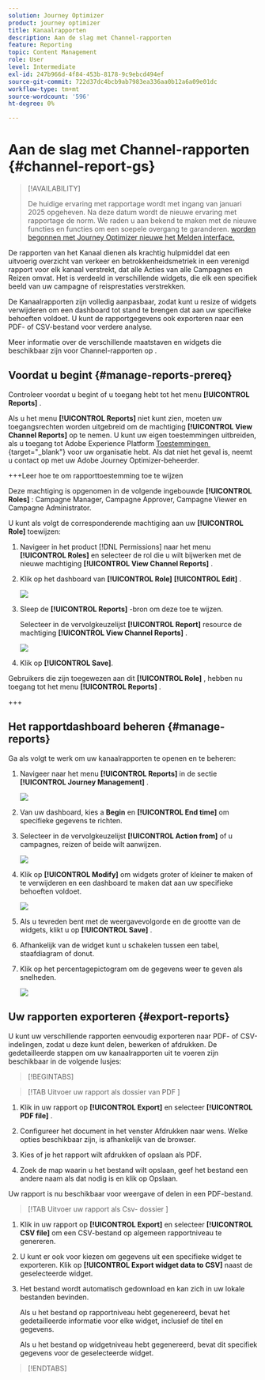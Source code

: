```yaml
---
solution: Journey Optimizer
product: journey optimizer
title: Kanaalrapporten
description: Aan de slag met Channel-rapporten
feature: Reporting
topic: Content Management
role: User
level: Intermediate
exl-id: 247b966d-4f84-453b-8178-9c9ebcd494ef
source-git-commit: 722d37dc4bcb9ab7983ea336aa0b12a6a09e01dc
workflow-type: tm+mt
source-wordcount: '596'
ht-degree: 0%

---
```


# Aan de slag met Channel-rapporten {#channel-report-gs}

>[!AVAILABILITY]
>
>De huidige ervaring met rapportage wordt met ingang van januari 2025 opgeheven. Na deze datum wordt de nieuwe ervaring met rapportage de norm. We raden u aan bekend te maken met de nieuwe functies en functies om een soepele overgang te garanderen. [&#x200B; worden begonnen met Journey Optimizer nieuwe het Melden interface.](report-gs-cja.md)

De rapporten van het Kanaal dienen als krachtig hulpmiddel dat een uitvoerig overzicht van verkeer en betrokkenheidsmetriek in een verenigd rapport voor elk kanaal verstrekt, dat alle Acties van alle Campagnes en Reizen omvat. Het is verdeeld in verschillende widgets, die elk een specifiek beeld van uw campagne of reisprestaties verstrekken.

De Kanaalrapporten zijn volledig aanpasbaar, zodat kunt u resize of widgets verwijderen om een dashboard tot stand te brengen dat aan uw specifieke behoeften voldoet. U kunt de rapportgegevens ook exporteren naar een PDF- of CSV-bestand voor verdere analyse.

Meer informatie over de verschillende maatstaven en widgets die beschikbaar zijn voor Channel-rapporten op <!--[this page](channel-report.md)--> .

## Voordat u begint {#manage-reports-prereq}

Controleer voordat u begint of u toegang hebt tot het menu **[!UICONTROL Reports]** .

Als u het menu **[!UICONTROL Reports]** niet kunt zien, moeten uw toegangsrechten worden uitgebreid om de machtiging **[!UICONTROL View Channel Reports]** op te nemen. U kunt uw eigen toestemmingen uitbreiden, als u toegang tot Adobe Experience Platform [&#x200B; Toestemmingen &#x200B;](https://experienceleague.adobe.com/docs/experience-platform/access-control/home.html){target="_blank"} voor uw organisatie hebt. Als dat niet het geval is, neemt u contact op met uw Adobe Journey Optimizer-beheerder.

+++Leer hoe te om rapporttoestemming toe te wijzen

Deze machtiging is opgenomen in de volgende ingebouwde **[!UICONTROL Roles]** : Campagne Manager, Campagne Approver, Campagne Viewer en Campagne Administrator.

U kunt als volgt de corresponderende machtiging aan uw **[!UICONTROL Role]** toewijzen:

1. Navigeer in het product [!DNL Permissions] naar het menu **[!UICONTROL Roles]** en selecteer de rol die u wilt bijwerken met de nieuwe machtiging **[!UICONTROL View Channel Reports]** .

1. Klik op het dashboard van **[!UICONTROL Role]** **[!UICONTROL Edit]** .

   ![](assets/channel_permission_1.png)

1. Sleep de **[!UICONTROL Reports]** -bron om deze toe te wijzen.

   Selecteer in de vervolgkeuzelijst **[!UICONTROL Report]** resource de machtiging **[!UICONTROL View Channel Reports]** .

   ![](assets/channel_permission_2.png)

1. Klik op **[!UICONTROL Save]**.

Gebruikers die zijn toegewezen aan dit **[!UICONTROL Role]** , hebben nu toegang tot het menu **[!UICONTROL Reports]** .

+++

## Het rapportdashboard beheren {#manage-reports}

Ga als volgt te werk om uw kanaalrapporten te openen en te beheren:

1. Navigeer naar het menu **[!UICONTROL Reports]** in de sectie **[!UICONTROL Journey Management]** .

   ![](assets/channel_report_1.png)

1. Van uw dashboard, kies a **Begin** en **[!UICONTROL End time]** om specifieke gegevens te richten.

1. Selecteer in de vervolgkeuzelijst **[!UICONTROL Action from]** of u campagnes, reizen of beide wilt aanwijzen.

   ![](assets/channel_report_2.png)

1. Klik op **[!UICONTROL Modify]** om widgets groter of kleiner te maken of te verwijderen en een dashboard te maken dat aan uw specifieke behoeften voldoet.

   ![](assets/channel_report_3.png)

1. Als u tevreden bent met de weergavevolgorde en de grootte van de widgets, klikt u op **[!UICONTROL Save]** .

1. Afhankelijk van de widget kunt u schakelen tussen een tabel, staafdiagram of donut.

1. Klik op het percentagepictogram om de gegevens weer te geven als snelheden.

   ![](assets/channel_report_4.png)

## Uw rapporten exporteren {#export-reports}

U kunt uw verschillende rapporten eenvoudig exporteren naar PDF- of CSV-indelingen, zodat u deze kunt delen, bewerken of afdrukken. De gedetailleerde stappen om uw kanaalrapporten uit te voeren zijn beschikbaar in de volgende lusjes:

>[!BEGINTABS]

>[!TAB  Uitvoer uw rapport als dossier van PDF ]

1. Klik in uw rapport op **[!UICONTROL Export]** en selecteer **[!UICONTROL PDF file]** .

1. Configureer het document in het venster Afdrukken naar wens. Welke opties beschikbaar zijn, is afhankelijk van de browser.

1. Kies of je het rapport wilt afdrukken of opslaan als PDF.

1. Zoek de map waarin u het bestand wilt opslaan, geef het bestand een andere naam als dat nodig is en klik op Opslaan.

Uw rapport is nu beschikbaar voor weergave of delen in een PDF-bestand.

>[!TAB  Uitvoer uw rapport als Csv- dossier ]

1. Klik in uw rapport op **[!UICONTROL Export]** en selecteer **[!UICONTROL CSV file]** om een CSV-bestand op algemeen rapportniveau te genereren.

1. U kunt er ook voor kiezen om gegevens uit een specifieke widget te exporteren. Klik op **[!UICONTROL Export widget data to CSV]** naast de geselecteerde widget.

1. Het bestand wordt automatisch gedownload en kan zich in uw lokale bestanden bevinden.

   Als u het bestand op rapportniveau hebt gegenereerd, bevat het gedetailleerde informatie voor elke widget, inclusief de titel en gegevens.

   Als u het bestand op widgetniveau hebt gegenereerd, bevat dit specifiek gegevens voor de geselecteerde widget.

>[!ENDTABS]
